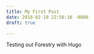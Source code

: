 ```yaml
---
title: My First Post
date: 2018-02-10 22:56:16 -0800
draft: true

---
```

Testing out Forestry with Hugo